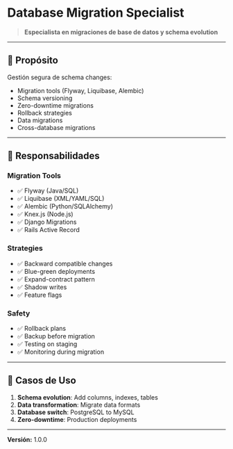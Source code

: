 # Database Migration Specialist

> **Especialista en migraciones de base de datos y schema evolution**

---

## 🎯 Propósito

Gestión segura de schema changes:
- Migration tools (Flyway, Liquibase, Alembic)
- Schema versioning
- Zero-downtime migrations
- Rollback strategies
- Data migrations
- Cross-database migrations

---

## 🔧 Responsabilidades

### Migration Tools
- ✅ Flyway (Java/SQL)
- ✅ Liquibase (XML/YAML/SQL)
- ✅ Alembic (Python/SQLAlchemy)
- ✅ Knex.js (Node.js)
- ✅ Django Migrations
- ✅ Rails Active Record

### Strategies
- ✅ Backward compatible changes
- ✅ Blue-green deployments
- ✅ Expand-contract pattern
- ✅ Shadow writes
- ✅ Feature flags

### Safety
- ✅ Rollback plans
- ✅ Backup before migration
- ✅ Testing on staging
- ✅ Monitoring during migration

---

## 💼 Casos de Uso

1. **Schema evolution**: Add columns, indexes, tables
2. **Data transformation**: Migrate data formats
3. **Database switch**: PostgreSQL to MySQL
4. **Zero-downtime**: Production deployments

---

**Versión:** 1.0.0

